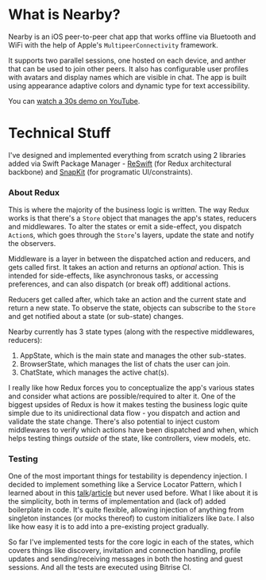 # What is Nearby? 

Nearby is an iOS peer-to-peer chat app that works offline via Bluetooth and WiFi with the help of Apple's `MultipeerConnectivity` framework.

It supports two parallel sessions, one hosted on each device, and anther that can be used to join other peers. It also has configurable user profiles with avatars and display names which are visible in chat. The app is built using appearance adaptive colors and dynamic type for text accessibility.

You can [watch a 30s demo on YouTube](http://www.youtube.com/watch?v=nVeQ5MOtQE8).

# Technical Stuff

I've designed and implemented everything from scratch using 2 libraries added via Swift Package Manager - [ReSwift](https://github.com/ReSwift/ReSwift) (for Redux architectural backbone) and [SnapKit](https://github.com/SnapKit/SnapKit) (for programatic UI/constraints). 

### About Redux 
This is where the majority of the business logic is written. The way Redux works is that there's a `Store` object that manages the app's states, reducers and middlewares. To alter the states or emit a side-effect, you dispatch `Action`s, which goes through the `Store`'s layers, update the state and notify the observers. 

Middleware is a layer in between the dispatched action and reducers, and gets called first. It takes an action and returns an _optional_ action. This is intended for side-effects, like asynchronous tasks, or accessing preferences, and can also dispatch (or break off) additional actions.

Reducers get called after, which take an action and the current state and return a new state. To observe the state, objects can subscribe to the `Store` and get notified about a state (or sub-state) changes.

Nearby currently has 3 state types (along with the respective middlewares, reducers):
1. AppState, which is the main state and manages the other sub-states.
2. BrowserState, which manages the list of chats the user can join.
3. ChatState, which manages the active chat(s).

I really like how Redux forces you to conceptualize the app's various states and consider what actions are possible/required to alter it. One of the biggest upsides of Redux is how it makes testing the business logic quite simple due to its unidirectional data flow - you dispatch and action and validate the state change. There's also potential to inject custom middlewares to verify which actions have been dispatched and when, which helps testing things _outside_ of the state, like controllers, view models, etc.

### Testing
One of the most important things for testability is dependency injection. I decided to implement something like a Service Locator Pattern, which I learned about in this [talk](https://www.youtube.com/watch?v=dA9rGQRwHGs)/[article](https://noahgilmore.com/blog/swift-dependency-injection/) but never used before. What I like about it is the simplicity, both in terms of implementation and (lack of) added boilerplate in code. It's quite flexible, allowing injection of anything from singleton instances (or mocks thereof) to custom initializers like `Date`. I also like how easy it is to add into a pre-existing project gradually. 

So far I've implemented tests for the core logic in each of the states, which covers things like discovery, invitation and connection handling, profile updates and sending/receiving messages in both the hosting and guest sessions. And all the tests are executed using Bitrise CI.
